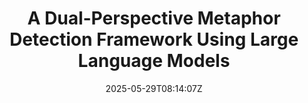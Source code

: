 ---
title: "A Dual-Perspective Metaphor Detection Framework Using Large Language Models"
authors:
- Yujie Lin
- Jingyao Liu
- Yan Gao
- Ante Wang
- Jinsong Su
author_notes:
- 
- 
- 
- 
- "通讯作者"
date: "2025-05-29T08:14:07Z"
publishDate: "2025-05-29T08:14:07Z"
publication_types: [信息抽取]
publication: "**In Proc. of ICASSP 2025.** (CCF-B类)"
---
